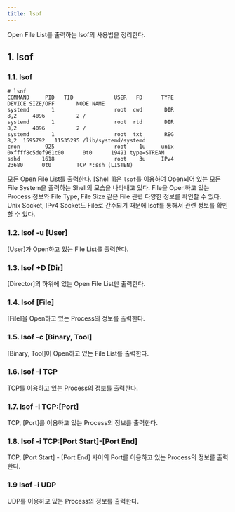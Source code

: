```yaml
---
title: lsof
---
```


Open File List를 출력하는 lsof의 사용법을 정리한다.

## 1. lsof

### 1.1. lsof

```shell {caption="[Shell 1] lsof"}
# lsof
COMMAND     PID   TID             USER   FD      TYPE             DEVICE SIZE/OFF       NODE NAME
systemd       1                   root  cwd       DIR                8,2     4096          2 /
systemd       1                   root  rtd       DIR                8,2     4096          2 /
systemd       1                   root  txt       REG                8,2  1595792   11535295 /lib/systemd/systemd
cron        925                   root    1u     unix 0xffff8c5def961c00      0t0      19491 type=STREAM
sshd       1618                   root    3u     IPv4              23680      0t0        TCP *:ssh (LISTEN) 
```

모든 Open File List를 출력한다. [Shell 1]은 `lsof`를 이용하여 Open되어 있는 모든 File System을 출력하는 Shell의 모습을 나타내고 있다. File을 Open하고 있는 Process 정보와 File Type, File Size 같은 File 관련 다양한 정보를 확인할 수 있다. Unix Socket, IPv4 Socket도 File로 간주되기 때문에 lsof를 통해서 관련 정보를 확인할 수 있다.

### 1.2. lsof -u [User]

[User]가 Open하고 있는 File List를 출력한다.

### 1.3. lsof +D [Dir]

[Director]의 하위에 있는 Open File List만 출력한다.

### 1.4. lsof [File]

[File]을 Open하고 있는 Process의 정보를 출력한다.

### 1.5. lsof -c [Binary, Tool]

[Binary, Tool]이 Open하고 있는 File List를 출력한다.

### 1.6. lsof -i TCP

TCP를 이용하고 있는 Process의 정보를 출력한다.

### 1.7. lsof -i TCP:[Port]

TCP, [Port]를 이용하고 있는 Process의 정보를 출력한다.

### 1.8. lsof -i TCP:[Port Start]-[Port End]

TCP, [Port Start] - [Port End] 사이의 Port를 이용하고 있는 Process의 정보를 출력한다.

### 1.9 lsof -i UDP

UDP를 이용하고 있는 Process의 정보를 출력한다.
